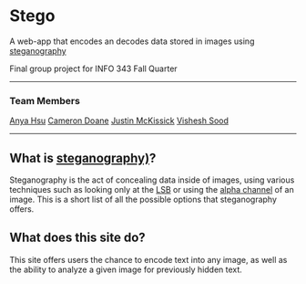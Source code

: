 # Stego
A web-app that encodes an decodes data stored in images using [steganography](https://en.wikipedia.org/wiki/Steganography)

Final group project for INFO 343 Fall Quarter

----

### Team Members
[Anya Hsu](https://github.com/anyahsu280)
[Cameron Doane](https://github.com/CamD67)
[Justin McKissick](https://github.com/justmckissick)
[Vishesh Sood](https://github.com/VisheshSood)

----

## What is [steganography)](https://en.wikipedia.org/wiki/Steganography)?
Steganography is the act of concealing data inside of images, using various techniques such as looking only at the [LSB](https://en.wikipedia.org/wiki/Least_significant_bit) or using the [alpha channel](https://en.wikipedia.org/wiki/Transparency_(graphic)) of an image. This is a short list of all the possible options that steganography offers.

## What does this site do?
This site offers users the chance to encode text into any image, as well as the ability to analyze a given image for previously hidden text.
